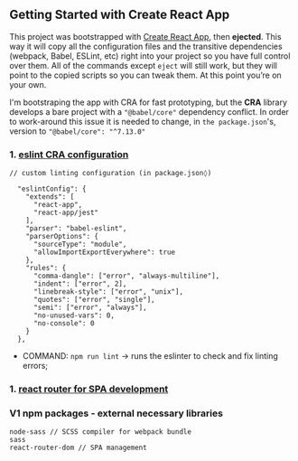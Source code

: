 ## Getting Started with Create React App

This project was bootstrapped with [Create React App](https://github.com/facebook/create-react-app), then **ejected**. This way it will copy all the configuration files and the transitive dependencies (webpack, Babel, ESLint, etc) right into your project so you have full control over them. All of the commands except `eject` will still work, but they will point to the copied scripts so you can tweak them. At this point you’re on your own.

I'm bootstraping the app with CRA for fast prototyping, but the **CRA** library develops a bare project with a `"@babel/core"` dependency conflict. In order to work-around this issue it is needed to change, in `the package.json`'s, version to `"@babel/core": "^7.13.0"`

### 1. [eslint CRA configuration](https://create-react-app.dev/docs/setting-up-your-editor/#experimental-extending-the-eslint-config)

```
// custom linting configuration (in package.json◊)

  "eslintConfig": {
    "extends": [
      "react-app",
      "react-app/jest"
    ],
    "parser": "babel-eslint",
    "parserOptions": {
      "sourceType": "module",
      "allowImportExportEverywhere": true
    },
    "rules": {
      "comma-dangle": ["error", "always-multiline"],
      "indent": ["error", 2],
      "linebreak-style": ["error", "unix"],
      "quotes": ["error", "single"],
      "semi": ["error", "always"],
      "no-unused-vars": 0,
      "no-console": 0
    }
  },
```

- COMMAND: `npm run lint` -> runs the eslinter to check and fix linting errors;


### 1. [react router for SPA development](https://create-react-app.dev/docs/setting-up-your-editor/#experimental-extending-the-eslint-config)

### V1 npm packages - external necessary libraries

```
node-sass // SCSS compiler for webpack bundle
sass
react-router-dom // SPA management
```